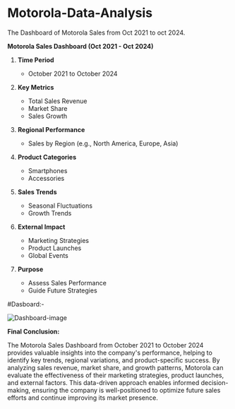 # Motorola-Data-Analysis
The Dashboard of Motorola Sales from Oct 2021 to oct 2024.

**Motorola Sales Dashboard (Oct 2021 - Oct 2024)**

1. **Time Period**  
   - October 2021 to October 2024

2. **Key Metrics**  
   - Total Sales Revenue  
   - Market Share  
   - Sales Growth

3. **Regional Performance**  
   - Sales by Region (e.g., North America, Europe, Asia)

4. **Product Categories**  
   - Smartphones  
   - Accessories

5. **Sales Trends**  
   - Seasonal Fluctuations  
   - Growth Trends

6. **External Impact**  
   - Marketing Strategies  
   - Product Launches  
   - Global Events

7. **Purpose**  
   - Assess Sales Performance  
   - Guide Future Strategies
  
#Dasboard:-

![Dashboard-image](https://github.com/user-attachments/assets/cc82c8ee-edf1-4e29-8201-f629b71d4031)

**Final Conclusion:**

The Motorola Sales Dashboard from October 2021 to October 2024 provides valuable insights into the company's performance, helping to identify key trends, regional variations, and product-specific success. By analyzing sales revenue, market share, and growth patterns, Motorola can evaluate the effectiveness of their marketing strategies, product launches, and external factors. This data-driven approach enables informed decision-making, ensuring the company is well-positioned to optimize future sales efforts and continue improving its market presence.

